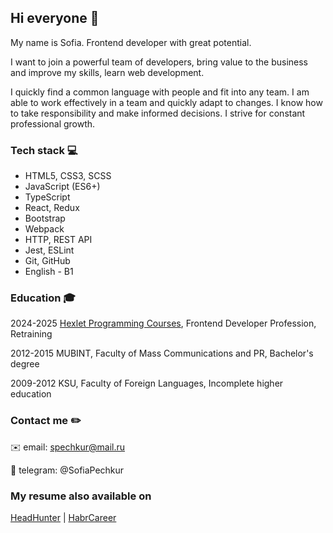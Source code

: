 ## Hi everyone 👋

My name is Sofia. Frontend developer with great potential.

I want to join a powerful team of developers, bring value to the business and improve my skills, learn web development.

I quickly find a common language with people and fit into any team. I am able to work effectively in a team and quickly adapt to changes. I know how to take responsibility and make informed decisions. I strive for constant professional growth.

### Tech stack :computer:
- HTML5, CSS3, SCSS
- JavaScript (ES6+)
- TypeScript
- React, Redux
- Bootstrap
- Webpack
- HTTP, REST API
- Jest, ESLint
- Git, GitHub
- English - B1

### Education :mortar_board:
2024-2025 [Hexlet Programming Courses](https://ru.hexlet.io/), Frontend Developer Profession, Retraining

2012-2015 MUBINT, Faculty of Mass Communications and PR, Bachelor's degree

2009-2012 KSU, Faculty of Foreign Languages, Incomplete higher education

### Contact me :pencil2:
:envelope: email: spechkur@mail.ru

:speech_balloon: telegram: @SofiaPechkur

### My resume also available on
[HeadHunter](https://yaroslavl.hh.ru/resume/5bddf978ff069026e10039ed1f475756705951) | [HabrCareer](https://career.habr.com/sofiapechkur)

